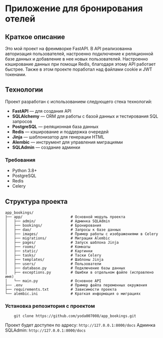 # Приложение для бронирования отелей

## Краткое описание 

Это мой проект на фреимворке FastAPI. В API реализованна авторизация пользователей, настроенно подключение к реляционной базе данных и добавление в нее новых пользователей. Настроенно кэширование данных при помощи Redis, благодаря этому API работает быстрее. Также в этом проекте поработал над файлами cookie и JWT токенами.

## Технологии

Проект разработан с использованием следующего стека технологий:
- **FastAPI** — для создания API
- **SQLAlchemy** — ORM для работы с базой данных и тестирования SQL запросов
- **PostgreSQL** — реляционная база данных
- **Redis** — кэширование и поддержка очередей
- **Jinja** — шаблонизатор для генерации HTML
- **Alembic** — инструмент для управления миграциями
- **SQLAdmin** — создание админки

### Требования

- Python 3.8+
- PostgreSQL
- Redis
- Celery

## Структура проекта

```plaintext
app_bookings/
├── app/                      # Основной модуль проекта
│   ├── admin/                # Админка SQLAdmin
│   ├── bookings/             # Бронирования 
│   ├── dao/                  # Запросы к базе данных 
│   ├── images/               # Пример работы с изображениями в Celery
│   ├── migrations/           # Миграции Alembic
│   ├── pages/                # Запуск шаблона Jinja
│   ├── rooms/                # Комнаты
│   ├── static/               # Картинки
│   ├── tasks/                # Таски Celery 
│   ├── templates/            # Шаблоны Jinja
│   ├── users/                # Пользователи
│   ├── database.py           # Подключение базы данных
│   ├── exceptions.py         # Ошибки в отдельном файле (исправлено имя)
│   └── main.py               # Основное API
├── .env                      # Пример файла переменных окружения
├── requirements.txt          # Зависимости проекта
└── alembic.ini               # Краткая информация о миграциях

```

### Установка репозитория с проектом
```plaintext
    git clone https://github.com/yoda007008/app_bookings.git
```

Проект будет доступен по адресу: `http://127.0.0.1:8000/docs`
Админка SQLAdmin: `http://127.0.0.1:8000/docs`

